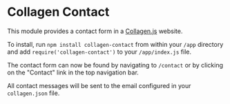 Collagen Contact
================

This module provides a contact form in a [Collagen.js](http://collagenjs.org)
website.

To install, run `npm install collagen-contact` from within your `/app` directory
and add `require('collagen-contact')` to your `/app/index.js` file.

The contact form can now be found by navigating to `/contact` or by clicking on
the "Contact" link in the top navigation bar.

All contact messages will be sent to the email configured in your
`collagen.json` file.
